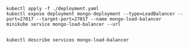     kubectl apply -f ./deployment.yaml
    kubectl expose deployment mongo-deployment --type=LoadBalancer --port=27017 --target-port=27017 --name mongo-load-balancer
    minikube service mongo-load-balancer --url
    
     
    kubectl describe services mongo-load-balancer